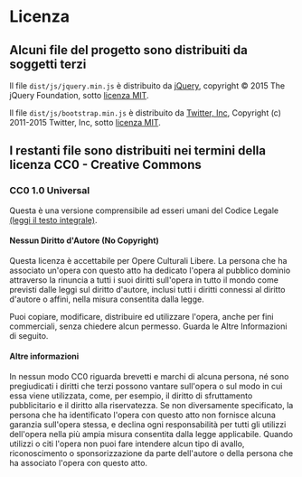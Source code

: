 # Licenza

## Alcuni file del progetto sono distribuiti da soggetti terzi

Il file `dist/js/jquery.min.js` è distribuito da [jQuery](https://jquery.com/), copyright © 2015 The jQuery Foundation, sotto [licenza MIT](https://jquery.org/license/).

Il file `dist/js/bootstrap.min.js` è distribuito da [Twitter, Inc](https://about.twitter.com/company), Copyright (c) 2011-2015 Twitter, Inc, sotto [licenza MIT](https://github.com/twbs/bootstrap/blob/master/LICENSE).

## I restanti file sono distribuiti nei termini della licenza CC0 - Creative Commons

### CC0 1.0 Universal

Questa è una versione comprensibile ad esseri umani del Codice Legale [(leggi il testo integrale)](https://creativecommons.org/publicdomain/zero/1.0/legalcode).

#### Nessun Diritto d'Autore (No Copyright)

Questa licenza è accettabile per Opere Culturali Libere.
La persona che ha associato un'opera con questo atto ha dedicato l'opera al pubblico dominio attraverso la rinuncia
a tutti i suoi diritti sull'opera in tutto il mondo come previsti dalle leggi sul diritto d'autore, inclusi tutti i diritti connessi al diritto d'autore o affini,
nella misura consentita dalla legge.

Puoi copiare, modificare, distribuire ed utilizzare l'opera, anche per fini commerciali, senza chiedere alcun permesso. Guarda le Altre Informazioni di seguito.

#### Altre informazioni

In nessun modo CC0 riguarda brevetti e marchi di alcuna persona, né sono pregiudicati i diritti che terzi possono vantare sull'opera o sul modo in cui essa viene utilizzata,
come, per esempio, il diritto di sfruttamento pubblicitario e il diritto alla riservatezza.
Se non diversamente specificato, la persona che ha identificato l'opera con questo atto non fornisce alcuna garanzia sull'opera stessa,
e declina ogni responsabilità per tutti gli utilizzi dell'opera nella più ampia misura consentita dalla legge applicabile.
Quando utilizzi o citi l'opera non puoi fare intendere alcun tipo di avallo, riconoscimento o sponsorizzazione da parte dell'autore
o della persona che ha associato l'opera con questo atto.
